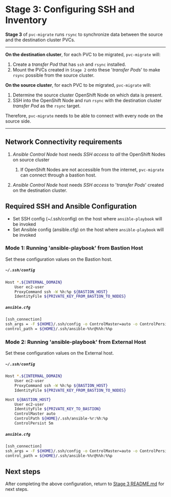 # Stage 3: Configuring SSH and Inventory

**Stage 3** of `pvc-migrate` runs `rsync` to synchronize data between the source and the destination cluster PVCs.

---

**On the destination cluster**, for each PVC to be migrated, `pvc-migrate` will: 
1. Create a *transfer Pod* that has `ssh` and `rsync` installed.
2. Mount the PVCs created in `Stage 2` onto these '*transfer Pods*' to make `rsync` possible from the source cluster.

**On the source cluster**, for each PVC to be migrated, `pvc-migrate` will:
1. Determine the source cluster OpenShift Node on which data is present.
2. SSH into the OpenShift Node and run `rsync` with the destination cluster *transfer Pod* as the `rsync` target.

Therefore, `pvc-migrate` needs to be able to connect with every node on the source side. 

---

## Network Connectivity requirements

1. *Ansible Control Node* host needs *SSH access* to _all_ the OpenShift Nodes on source cluster
   1. If OpenShift Nodes are not accessible from the internet, `pvc-migrate` can connect through a bastion host. 
   
1. *Ansible Control Node* host needs *SSH access* to '*transfer Pods*' created on the destination cluster. 

## Required SSH and Ansible Configuration 

- Set SSH config (~/.ssh/config) on the host where `ansible-playbook` will be invoked
- Set Ansible config (ansible.cfg) on the host where `ansible-playbook` will be invoked

### **Mode 1**: Running 'ansible-playbook' from Bastion Host

Set these configuration values on the Bastion host.

##### `~/.ssh/config`

```sh
Host *.${INTERNAL_DOMAIN}
    User ec2-user
    ProxyCommand ssh -W %h:%p ${BASTION_HOST}
    IdentityFile ${PRIVATE_KEY_FROM_BASTION_TO_NODES}
```

##### `ansible.cfg`

```sh
[ssh_connection]
ssh_args = -F ${HOME}/.ssh/config -o ControlMaster=auto -o ControlPersist=5m
control_path = ${HOME}/.ssh/ansible-%%r@%%h:%%p
```

### **Mode 2**: Running 'ansible-playbook' from External Host

Set these configuration values on the External host.

##### `~/.ssh/config`

```sh
Host *.${INTERNAL_DOMAIN}
    User ec2-user
    ProxyCommand ssh -W %h:%p ${BASTION_HOST}
    IdentityFile ${PRIVATE_KEY_FROM_BASTION_TO_NODES}

Host ${BASTION_HOST}
    User ec2-user
    IdentityFile ${PRIVATE_KEY_TO_BASTION}
    ControlMaster auto
    ControlPath ${HOME}/.ssh/ansible-%r:%h:%p
    ControlPersist 5m
```

##### `ansible.cfg`

```sh
[ssh_connection]
ssh_args = -F ${HOME}/.ssh/config -o ControlMaster=auto -o ControlPersist=5m
control_path = ${HOME}/.ssh/ansible-%%r@%%h:%%p
```

## Next steps

After completing the above configuration, return to [Stage 3 README.md](../3_run_rsync) for next steps.




